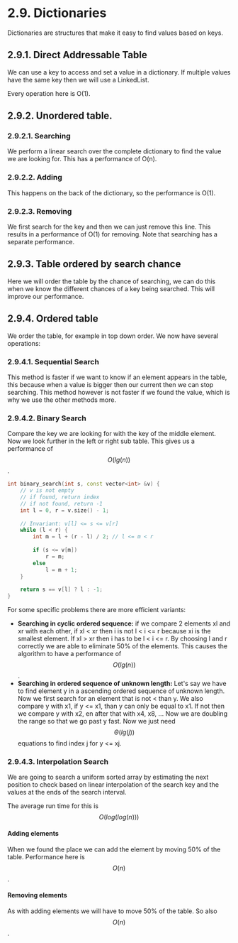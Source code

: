 # 2.9. Dictionaries
Dictionaries are structures that make it easy to find values based on keys.

## 2.9.1. Direct Addressable Table
We can use a key to access and set a value in a dictionary. If multiple values have the same key then we will use a LinkedList.

Every operation here is O(1).

## 2.9.2. Unordered table.
### 2.9.2.1. Searching
We perform a linear search over the complete dictionary to find the value we are looking for. This has a performance of O(n).

### 2.9.2.2. Adding
This happens on the back of the dictionary, so the performance is O(1).

### 2.9.2.3. Removing
We first search for the key and then we can just remove this line. This results in a performance of O(1) for removing. Note that searching has a separate performance.

## 2.9.3. Table ordered by search chance
Here we will order the table by the chance of searching, we can do this when we know the different chances of a key being searched. This will improve our performance.

## 2.9.4. Ordered table
We order the table, for example in top down order. We now have several operations:

### 2.9.4.1. Sequential Search
This method is faster if we want to know if an element appears in the table, this because when a value is bigger then our current then we can stop searching. This method however is not faster if we found the value, which is why we use the other methods more.

### 2.9.4.2. Binary Search
Compare the key we are looking for with the key of the middle element. Now we look further in the left or right sub table. This gives us a performance of $$O(lg(n))$$.

```c++
int binary_search(int s, const vector<int> &v) {
    // v is not empty
    // if found, return index
    // if not found, return -1
    int l = 0, r = v.size() - 1;
    
    // Invariant: v[l] <= s <= v[r]
    while (l < r) {
        int m = l + (r - l) / 2; // l <= m < r
        
        if (s <= v[m]) 
            r = m;
        else
            l = m + 1;
    }
    
    return s == v[l] ? l : -1;
}
```

For some specific problems there are more efficient variants:

* **Searching in cyclic ordered sequence:** if we compare 2 elements xl and xr with each other, if xl < xr then i is not l < i <= r because xi is the smallest element. If xl > xr then i has to be l < i <= r. By choosing l and r correctly we are able to eliminate 50% of the elements. This causes the algorithm to have a performance of $$O(lg(n))$$.
* **Searching in ordered sequence of unknown length:** Let's say we have to find element y in a ascending ordered sequence of unknown length. Now we first search for an element that is not < than y. We also compare y with x1, if y <= x1, than y can only be equal to x1. If not then we compare y with x2, en after that with x4, x8, ... Now we are doubling the range so that we go past y fast. Now we just need $$\Theta(lg(j))$$ equations to find index j for y <= xj.

### 2.9.4.3. Interpolation Search
We are going to search a uniform sorted array by estimating the next position to check based on linear interpolation of the search key and the values at the ends of the search interval.

The average run time for this is $$O(log(log(n)))$$

#### Adding elements
When we found the place we can add the element by moving 50% of the table. Performance here is $$O(n)$$.

#### Removing elements
As with adding elements we will have to move 50% of the table. So also $$O(n)$$.